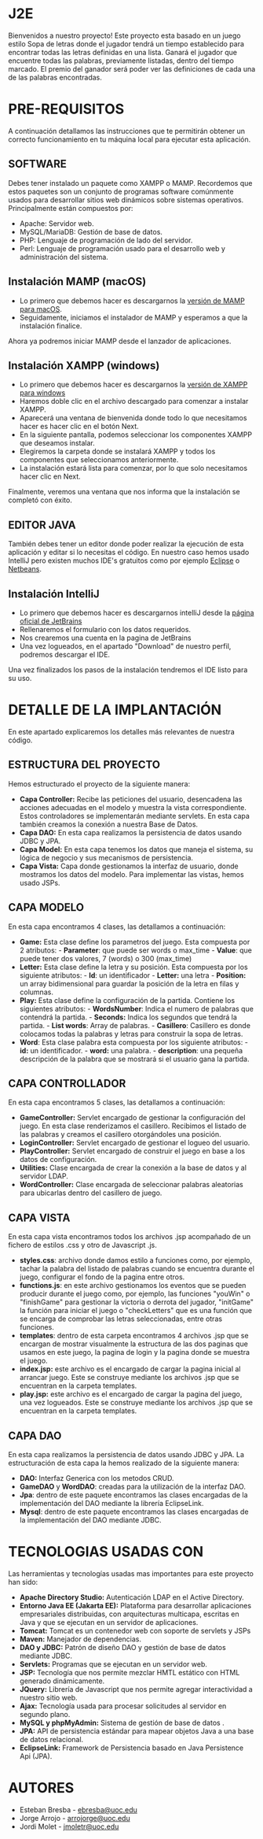 
# J2E

Bienvenidos a nuestro proyecto! Este proyecto esta basado en un juego estilo Sopa de letras donde el jugador tendrá un tiempo establecido para encontrar todas las letras definidas en una lista. Ganará el jugador que encuentre todas las palabras, previamente listadas, dentro del tiempo marcado. El premio del ganador será poder ver las definiciones de cada una de las palabras encontradas.

# PRE-REQUISITOS

A continuación detallamos las instrucciones que te permitirán obtener un correcto funcionamiento en tu máquina local para ejecutar esta aplicación.

## SOFTWARE

Debes tener instalado un paquete como XAMPP o MAMP.  Recordemos que estos paquetes son un conjunto de programas software comúnmente usados para desarrollar sitios web dinámicos sobre sistemas operativos.
Principalmente están compuestos por:

 - Apache: Servidor web.
 - MySQL/MariaDB: Gestión de base de datos.
 - PHP: Lenguaje de programación de lado del servidor.
 - Perl: Lenguaje de programación usado para el desarrollo web y administración del sistema.
 
## Instalación MAMP (macOS)
 - Lo primero que debemos hacer es descargarnos la  [versión de MAMP para macOS](https://www.mamp.info/en/downloads/).
 - Seguidamente, iniciamos el instalador de MAMP y esperamos a que la instalación finalice.

Ahora ya podremos iniciar MAMP desde el lanzador de aplicaciones.

## Instalación XAMPP (windows)

 - Lo primero que debemos hacer es descargarnos la  [versión de XAMPP para windows](https://www.apachefriends.org/es/index.html)
 - Haremos doble clic en el archivo descargado para comenzar a instalar XAMPP.
 - Aparecerá una ventana de bienvenida donde todo lo que necesitamos hacer es hacer clic en el botón Next.
 - En la siguiente pantalla, podemos seleccionar los componentes XAMPP que deseamos instalar.
 - Elegiremos la carpeta donde se instalará XAMPP y todos los componentes que seleccionamos anteriormente.
 - La instalación estará lista para comenzar, por lo que solo necesitamos hacer clic en Next.
 
Finalmente, veremos una ventana que nos informa que la instalación se completó con éxito.
 
## EDITOR JAVA
También debes tener un editor donde poder realizar la ejecución de esta aplicación y editar si lo necesitas el código.
En nuestro caso hemos usado IntelliJ pero existen muchos IDE's gratuitos como por ejemplo [Eclipse](https://www.eclipse.org/pdt/) o [Netbeans](https://netbeans.apache.org//).


## Instalación IntelliJ

 - Lo primero que debemos hacer es descargarnos intelliJ desde la [página oficial de JetBrains](https://www.jetbrains.com/es-es/) 
 - Rellenaremos el formulario con los datos requeridos.
 - Nos crearemos una cuenta en la pagina de JetBrains
 - Una vez logueados, en el apartado "Download" de nuestro perfil, podremos descargar el IDE.
 
Una vez finalizados los pasos de la instalación tendremos el IDE listo para su uso.

# DETALLE DE LA IMPLANTACIÓN
En este apartado explicaremos los detalles más relevantes de nuestra código.

## ESTRUCTURA DEL PROYECTO
Hemos estructurado el proyecto de la siguiente manera:

 - **Capa Controller:** Recibe las peticiones del usuario, desencadena las acciones adecuadas en el modelo y muestra la vista correspondiente. Estos controladores se implementarán mediante servlets. En esta capa también creamos la conexión a nuestra Base de Datos.
 - **Capa DAO:** En esta capa realizamos la persistencia de datos usando JDBC y JPA.
 - **Capa Model:** En esta capa tenemos los datos que maneja el sistema, su lógica de negocio y sus mecanismos de persistencia.
 - **Capa Vista:** Capa donde gestionamos la interfaz de usuario, donde mostramos  los datos del modelo. Para implementar las vistas, hemos usado JSPs.

## CAPA MODELO
En esta capa encontramos 4 clases, las detallamos a continuación:

 - **Game:** Esta clase define los parametros del juego. Esta compuesta por 2 atributos:
		- **Parameter**: que puede ser words o max_time
		- **Value**: que puede tener dos valores, 7 (words) o 300 (max_time)
 - **Letter:** Esta clase define la letra y su posición. Esta compuesta por los siguiente atributos:
		 - **Id**: un identificador
		 - **Letter:** una letra
		 - **Position:** un array bidimensional para guardar la posición de la letra en filas y columnas.
- **Play:** Esta clase define la configuración de la partida. Contiene los siguientes atributos:
		 - **WordsNumber**: Indica el numero de palabras que contendrá la partida.
		 - **Seconds:** Indica los segundos que tendrá la partida.
		 - **List words**: Array de palabras.
		 - **Casillero**: Casillero es donde colocamos todas la palabras y letras para construir la sopa de letras.
- **Word**: Esta clase palabra esta compuesta por los siguiente atributos:
		 - **id:** un identificador.
		 - **word:** una palabra.
		 - **description**: una pequeña descripción de la palabra que se mostrará si el usuario gana la partida.


## CAPA CONTROLLADOR
En esta capa encontramos 5 clases, las detallamos a continuación:

 - **GameController:** Servlet encargado de gestionar la configuración del juego.
 En esta clase renderizamos el casillero. Recibimos el listado de las palabras y creamos el casillero otorgándoles una posición.
 - **LoginController:** Servlet encargado de gestionar el logueo del usuario.
 - **PlayController:** Servlet encargado de construir el juego en base a los datos de configuración.
 - **Utilities:** Clase encargada de crear la conexión a la base de datos y al servidor LDAP.
 - **WordController:** Clase encargada de seleccionar palabras aleatorias para ubicarlas dentro del casillero de juego.

## CAPA VISTA
En esta capa vista encontramos todos los archivos .jsp acompañado de un fichero de estilos .css y otro de Javascript .js.

 - **styles.css**: archivo donde damos estilo a funciones como, por ejemplo, tachar la palabra del listado de palabras cuando se encuentra durante el juego, configurar el fondo de la pagina entre otros.
 - **functions.js**: en este archivo gestionamos los eventos que se pueden producir durante el juego como, por ejemplo, las funciones "youWin" o "finishGame" para gestionar la victoria o derrota del jugador, "initGame" la función para iniciar el juego o "checkLetters" que es una función que se encarga de comprobar las letras seleccionadas, entre otras funciones.
 - **templates**: dentro de esta carpeta encontramos 4 archivos .jsp que se encargan de mostrar visualmente la estructura de las dos paginas que usamos en este juego, la pagina de login y la pagina donde se muestra el juego. 
 - **index.jsp:** este archivo es el encargado de cargar la pagina inicial al arrancar juego. Este se construye mediante los archivos .jsp que se encuentran en la carpeta templates.
 - **play.jsp:** este archivo es el encargado de cargar la pagina del juego, una vez logueados. Este se construye mediante los archivos .jsp que se encuentran en la carpeta templates. 

## CAPA DAO
En esta capa realizamos la persistencia de datos usando JDBC y JPA. La estructuración de esta capa la hemos realizado de la siguiente manera:

 - **DAO:** Interfaz Generica con los metodos CRUD.
 - **GameDAO** y **WordDAO**: creadas para la utilización de la interfaz DAO.
 - **Jpa**: dentro de este paquete encontramos las clases encargadas de la implementación del DAO mediante la librería EclipseLink.
 - **Mysql**: dentro de este paquete encontramos las clases encargadas de la implementación del DAO mediante JDBC.

# TECNOLOGIAS USADAS CON
Las herramientas y tecnologías usadas mas importantes para este proyecto han sido:

 - **Apache Directory Studio:** Autenticación LDAP en el Active Directory.
 - **Entorno Java EE (Jakarta EE):** Plataforma para desarrollar aplicaciones empresariales distribuidas, con arquitecturas multicapa, escritas en Java y que se ejecutan en un servidor de aplicaciones.
 - **Tomcat:** Tomcat es un contenedor web con soporte de servlets y JSPs
 - **Maven:**  Manejador de dependencias.
 - **DAO y JDBC:** Patrón de diseño DAO y gestión de base de datos mediante JDBC.
 - **Servlets:** Programas que se ejecutan en un servidor web.
 - **JSP:** Tecnología que nos permite mezclar HMTL estático con HTML generado dinámicamente.
 - **JQuery:** Librería de Javascript que nos permite agregar interactividad a nuestro sitio web.
 - **Ajax:** Tecnología usada para procesar solicitudes al servidor en segundo plano.
 - **MySQL y phpMyAdmin:** Sistema de gestión de base de datos .
 - **JPA:** API de persistencia estándar para mapear objetos Java a una base de datos relacional.
 - **EclipseLink:** Framework de Persistencia basado en Java Persistence Api (JPA).

# AUTORES

 - Esteban Bresba - ebresba@uoc.edu
 - Jorge Arrojo - arrojorge@uoc.edu
 - Jordi Molet - jmoletr@uoc.edu
